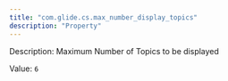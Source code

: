 ```yaml
---
title: "com.glide.cs.max_number_display_topics"
description: "Property"
---
```


Description: Maximum Number of Topics to be displayed

Value: `6`